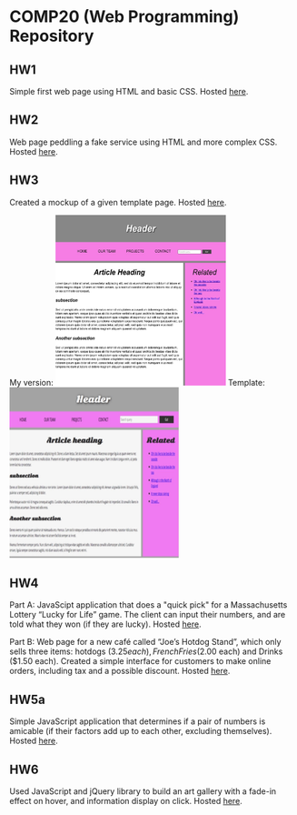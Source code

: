 # COMP20 (Web Programming) Repository

## HW1
Simple first web page using HTML and basic CSS. Hosted [here](http://sevans09.github.io/web-programming/HW1).

## HW2
Web page peddling a fake service using HTML and more complex CSS. 
Hosted [here](http://sevans09.github.io/web-programming/HW2).

## HW3
Created a mockup of a given template page. 
Hosted [here](http://sevans09.github.io/web-programming/HW3a).

My version:
<img src="IMG_3493.jpeg" width="300" height="300">
Template: 
<img src="IMG_3494.jpeg" width="300" height="300">

## HW4
Part A: JavaScipt application that does a "quick pick" for a Massachusetts Lottery “Lucky for Life” game. The client can input their numbers, and are told what they won (if they are lucky). Hosted [here](https://sook-hee.com/web-programming/HW4/).

Part B: Web page for a new café called “Joe’s Hotdog Stand”, which only sells three items: hotdogs ($3.25 each), French Fries ($2.00 each) and Drinks ($1.50 each). Created a simple interface for customers to make online orders, including tax and a possible discount. Hosted [here](https://sook-hee.com/web-programming/JoesHotDogs/).


## HW5a
Simple JavaScript application that determines if a pair of numbers is amicable (if their factors add up to each other, excluding themselves). Hosted [here](https://sook-hee.com/web-programming/HW5a/).

## HW6
Used JavaScript and jQuery library to build an art gallery with a fade-in effect on hover, and information display on click. Hosted [here](https://sook-hee.com/web-programming/HW6/).
